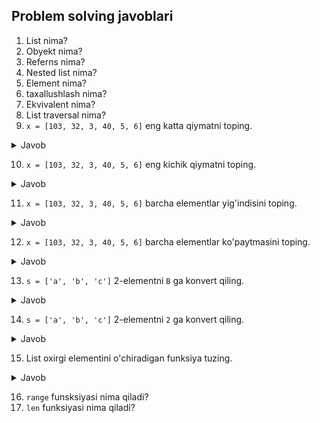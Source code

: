 ## Problem solving javoblari

1. List nima?
2. Obyekt nima?
3. Referns nima?
4. Nested list nima?
5. Element nima?
6. taxallushlash nima?
7. Ekvivalent nima?
8. List traversal nima?
9. `x = [103, 32, 3, 40, 5, 6]` eng katta qiymatni toping.
   
<details> <summary>Javob</summary>

```python
x = [103, 32, 3, 40, 5, 6]
print(max(x))
```
   
</details> 
   
10. `x = [103, 32, 3, 40, 5, 6]` eng kichik qiymatni toping.

<details> <summary>Javob</summary>

```python
x = [103, 32, 3, 40, 5, 6]
print(min(x))
```
   
</details> 

11. `x = [103, 32, 3, 40, 5, 6]` barcha elementlar yig'indisini toping.

<details> <summary>Javob</summary>

```python
x = [103, 32, 3, 40, 5, 6]
summa=0
for c in x:
   summa=summa+c
print(summa)
```
   
</details> 

12. `x = [103, 32, 3, 40, 5, 6]` barcha elementlar ko'paytmasini toping.

<details> <summary>Javob</summary>

```python
x = [103, 32, 3, 40, 5, 6]
kopaytma=1
for c in x:
   kopaytma=kopaytma*c
print(kopaytma)
```
   
</details> 

13. `s = ['a', 'b', 'c']` 2-elementni `B` ga konvert qiling.

<details> <summary>Javob</summary>

```python
s = ['a', 'b', 'c']
s[1]='B'
print(s)
```
   
</details> 

14. `s = ['a', 'b', 'c']` 2-elementni `2` ga konvert qiling.

<details> <summary>Javob</summary>

```python
s = ['a', 'b', 'c']
s[1]='2'
print(s)
```
   
</details> 

15. List oxirgi elementini o'chiradigan funksiya tuzing.

<details> <summary>Javob</summary>

```python
def oxirgi_element(c):
    del c[-1]
sonlar=[44,666,768,59]
oxirgi_element(sonlar)
print(sonlar)
```
   
</details> 

16. `range` funsksiyasi nima qiladi?
17. `len` funksiyasi nima qiladi?
